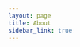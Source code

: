 ```yaml
---
layout: page
title: About
sidebar_link: true
---
```


<div>
  <script src="https://www.hackthebox.eu/badge/948"></script>
</div>


